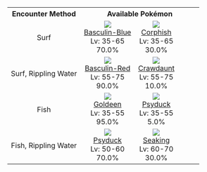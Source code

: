 <table><tr><th colspan="1">Encounter Method</th><th colspan="5" style = "text-align: center;">Available Pokémon</th></tr>
<tr><td rowspan="1" style="vertical-align: middle; word-wrap: break-word; text-align: center;">Surf</td><td style="text-align: center; vertical-align: bottom;"> <img src="https://smilingzero.github.io/BlazeBlack2ReduxWiki/img/animated/550-blue.gif"> <br> <a href="https://smilingzero.github.io/BlazeBlack2ReduxWiki/pokemons/550">Basculin-Blue</a> <br> Lv: 35-65 <br> 70.0% </td><td style="text-align: center; vertical-align: bottom;"> <img src="https://smilingzero.github.io/BlazeBlack2ReduxWiki/img/animated/341.gif"> <br> <a href="https://smilingzero.github.io/BlazeBlack2ReduxWiki/pokemons/341">Corphish</a> <br> Lv: 35-65 <br> 30.0% </td><td></td><td></td><td></td></tr>
<tr><td rowspan="1" style="vertical-align: middle; word-wrap: break-word; text-align: center;">Surf, Rippling Water</td><td style="text-align: center; vertical-align: bottom;"> <img src="https://smilingzero.github.io/BlazeBlack2ReduxWiki/img/animated/550-red.gif"> <br> <a href="https://smilingzero.github.io/BlazeBlack2ReduxWiki/pokemons/550">Basculin-Red</a> <br> Lv: 55-75 <br> 90.0% </td><td style="text-align: center; vertical-align: bottom;"> <img src="https://smilingzero.github.io/BlazeBlack2ReduxWiki/img/animated/342.gif"> <br> <a href="https://smilingzero.github.io/BlazeBlack2ReduxWiki/pokemons/342">Crawdaunt</a> <br> Lv: 55-75 <br> 10.0% </td><td></td><td></td><td></td></tr>
<tr><td rowspan="1" style="vertical-align: middle; word-wrap: break-word; text-align: center;">Fish</td><td style="text-align: center; vertical-align: bottom;"> <img src="https://smilingzero.github.io/BlazeBlack2ReduxWiki/img/animated/118.gif"> <br> <a href="https://smilingzero.github.io/BlazeBlack2ReduxWiki/pokemons/118">Goldeen</a> <br> Lv: 35-55 <br> 95.0% </td><td style="text-align: center; vertical-align: bottom;"> <img src="https://smilingzero.github.io/BlazeBlack2ReduxWiki/img/animated/54.gif"> <br> <a href="https://smilingzero.github.io/BlazeBlack2ReduxWiki/pokemons/054">Psyduck</a> <br> Lv: 35-55 <br> 5.0% </td><td></td><td></td><td></td></tr>
<tr><td rowspan="1" style="vertical-align: middle; word-wrap: break-word; text-align: center;">Fish, Rippling Water</td><td style="text-align: center; vertical-align: bottom;"> <img src="https://smilingzero.github.io/BlazeBlack2ReduxWiki/img/animated/54.gif"> <br> <a href="https://smilingzero.github.io/BlazeBlack2ReduxWiki/pokemons/054">Psyduck</a> <br> Lv: 50-60 <br> 70.0% </td><td style="text-align: center; vertical-align: bottom;"> <img src="https://smilingzero.github.io/BlazeBlack2ReduxWiki/img/animated/119.gif"> <br> <a href="https://smilingzero.github.io/BlazeBlack2ReduxWiki/pokemons/119">Seaking</a> <br> Lv: 60-70 <br> 30.0% </td><td></td><td></td><td></td></tr></table>
